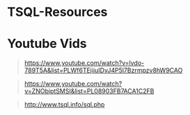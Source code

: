 # TSQL-Resources

#  Youtube Vids

>https://www.youtube.com/watch?v=lvdo-789T5A&list=PLWf6TEjiiuIDvJ4P5l7Bzrmpzv8hW9CAO

>https://www.youtube.com/watch?v=ZNObiptSMSI&list=PL08903FB7ACA1C2FB

>http://www.tsql.info/sql.php
